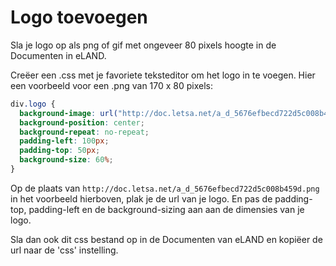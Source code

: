# Logo toevoegen

Sla je logo op als png of gif met ongeveer 80 pixels hoogte in de Documenten in eLAND.

Creëer een .css met je favoriete teksteditor om het logo in te voegen. Hier een voorbeeld voor een .png van 170 x 80 pixels:

```css
div.logo {
  background-image: url("http://doc.letsa.net/a_d_5676efbecd722d5c008b459d.png");
  background-position: center;
  background-repeat: no-repeat;
  padding-left: 100px;
  padding-top: 50px;
  background-size: 60%;
}
```

Op de plaats van `http://doc.letsa.net/a_d_5676efbecd722d5c008b459d.png` in het voorbeeld hierboven, plak je de url van je logo. En pas de padding-top, padding-left en de background-sizing aan aan de dimensies van je logo.

Sla dan ook dit css bestand op in de Documenten van eLAND en kopiëer de url naar de 'css' instelling.
